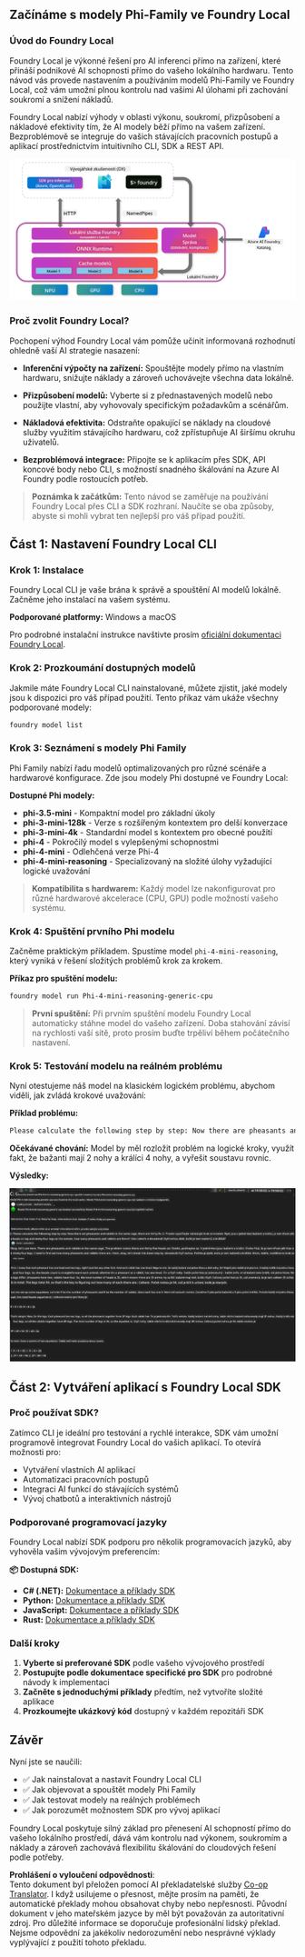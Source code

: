 <!--
CO_OP_TRANSLATOR_METADATA:
{
  "original_hash": "52973a5680a65a810aa80b7036afd31f",
  "translation_date": "2025-07-16T19:50:21+00:00",
  "source_file": "md/01.Introduction/02/07.FoundryLocal.md",
  "language_code": "cs"
}
-->
## Začínáme s modely Phi-Family ve Foundry Local

### Úvod do Foundry Local

Foundry Local je výkonné řešení pro AI inferenci přímo na zařízení, které přináší podnikové AI schopnosti přímo do vašeho lokálního hardwaru. Tento návod vás provede nastavením a používáním modelů Phi-Family ve Foundry Local, což vám umožní plnou kontrolu nad vašimi AI úlohami při zachování soukromí a snížení nákladů.

Foundry Local nabízí výhody v oblasti výkonu, soukromí, přizpůsobení a nákladové efektivity tím, že AI modely běží přímo na vašem zařízení. Bezproblémově se integruje do vašich stávajících pracovních postupů a aplikací prostřednictvím intuitivního CLI, SDK a REST API.


![arch](../../../../../translated_images/foundry-local-arch.8823e321dd8258d7d68815ddb0153503587142ff32e6997041c7cf0c9df24b49.cs.png)

### Proč zvolit Foundry Local?

Pochopení výhod Foundry Local vám pomůže učinit informovaná rozhodnutí ohledně vaší AI strategie nasazení:

- **Inferenční výpočty na zařízení:** Spouštějte modely přímo na vlastním hardwaru, snižujte náklady a zároveň uchovávejte všechna data lokálně.

- **Přizpůsobení modelů:** Vyberte si z přednastavených modelů nebo použijte vlastní, aby vyhovovaly specifickým požadavkům a scénářům.

- **Nákladová efektivita:** Odstraňte opakující se náklady na cloudové služby využitím stávajícího hardwaru, což zpřístupňuje AI širšímu okruhu uživatelů.

- **Bezproblémová integrace:** Připojte se k aplikacím přes SDK, API koncové body nebo CLI, s možností snadného škálování na Azure AI Foundry podle rostoucích potřeb.

> **Poznámka k začátkům:** Tento návod se zaměřuje na používání Foundry Local přes CLI a SDK rozhraní. Naučíte se oba způsoby, abyste si mohli vybrat ten nejlepší pro váš případ použití.

## Část 1: Nastavení Foundry Local CLI

### Krok 1: Instalace

Foundry Local CLI je vaše brána k správě a spouštění AI modelů lokálně. Začněme jeho instalací na vašem systému.

**Podporované platformy:** Windows a macOS

Pro podrobné instalační instrukce navštivte prosím [oficiální dokumentaci Foundry Local](https://github.com/microsoft/Foundry-Local/blob/main/README.md).

### Krok 2: Prozkoumání dostupných modelů

Jakmile máte Foundry Local CLI nainstalované, můžete zjistit, jaké modely jsou k dispozici pro váš případ použití. Tento příkaz vám ukáže všechny podporované modely:


```bash
foundry model list
```

### Krok 3: Seznámení s modely Phi Family

Phi Family nabízí řadu modelů optimalizovaných pro různé scénáře a hardwarové konfigurace. Zde jsou modely Phi dostupné ve Foundry Local:

**Dostupné Phi modely:** 

- **phi-3.5-mini** - Kompaktní model pro základní úkoly
- **phi-3-mini-128k** - Verze s rozšířeným kontextem pro delší konverzace
- **phi-3-mini-4k** - Standardní model s kontextem pro obecné použití
- **phi-4** - Pokročilý model s vylepšenými schopnostmi
- **phi-4-mini** - Odlehčená verze Phi-4
- **phi-4-mini-reasoning** - Specializovaný na složité úlohy vyžadující logické uvažování

> **Kompatibilita s hardwarem:** Každý model lze nakonfigurovat pro různé hardwarové akcelerace (CPU, GPU) podle možností vašeho systému.

### Krok 4: Spuštění prvního Phi modelu

Začněme praktickým příkladem. Spustíme model `phi-4-mini-reasoning`, který vyniká v řešení složitých problémů krok za krokem.


**Příkaz pro spuštění modelu:**

```bash
foundry model run Phi-4-mini-reasoning-generic-cpu
```

> **První spuštění:** Při prvním spuštění modelu Foundry Local automaticky stáhne model do vašeho zařízení. Doba stahování závisí na rychlosti vaší sítě, proto prosím buďte trpěliví během počátečního nastavení.

### Krok 5: Testování modelu na reálném problému

Nyní otestujeme náš model na klasickém logickém problému, abychom viděli, jak zvládá krokové uvažování:

**Příklad problému:**

```txt
Please calculate the following step by step: Now there are pheasants and rabbits in the same cage, there are thirty-five heads on top and ninety-four legs on the bottom, how many pheasants and rabbits are there?
```

**Očekávané chování:** Model by měl rozložit problém na logické kroky, využít fakt, že bažanti mají 2 nohy a králíci 4 nohy, a vyřešit soustavu rovnic.

**Výsledky:**

![cli](../../../../../translated_images/cli.862ec6b55c2b5d916093866d4df99190150d4198fd33ab79e586f9d6f5403089.cs.png)

## Část 2: Vytváření aplikací s Foundry Local SDK

### Proč používat SDK?

Zatímco CLI je ideální pro testování a rychlé interakce, SDK vám umožní programově integrovat Foundry Local do vašich aplikací. To otevírá možnosti pro:

- Vytváření vlastních AI aplikací
- Automatizaci pracovních postupů
- Integraci AI funkcí do stávajících systémů
- Vývoj chatbotů a interaktivních nástrojů

### Podporované programovací jazyky

Foundry Local nabízí SDK podporu pro několik programovacích jazyků, aby vyhověla vašim vývojovým preferencím:

**📦 Dostupná SDK:**

- **C# (.NET):** [Dokumentace a příklady SDK](https://github.com/microsoft/Foundry-Local/tree/main/sdk/cs)
- **Python:** [Dokumentace a příklady SDK](https://github.com/microsoft/Foundry-Local/tree/main/sdk/python)
- **JavaScript:** [Dokumentace a příklady SDK](https://github.com/microsoft/Foundry-Local/tree/main/sdk/js)
- **Rust:** [Dokumentace a příklady SDK](https://github.com/microsoft/Foundry-Local/tree/main/sdk/rust)

### Další kroky

1. **Vyberte si preferované SDK** podle vašeho vývojového prostředí
2. **Postupujte podle dokumentace specifické pro SDK** pro podrobné návody k implementaci
3. **Začněte s jednoduchými příklady** předtím, než vytvoříte složité aplikace
4. **Prozkoumejte ukázkový kód** dostupný v každém repozitáři SDK

## Závěr

Nyní jste se naučili:
- ✅ Jak nainstalovat a nastavit Foundry Local CLI
- ✅ Jak objevovat a spouštět modely Phi Family
- ✅ Jak testovat modely na reálných problémech
- ✅ Jak porozumět možnostem SDK pro vývoj aplikací

Foundry Local poskytuje silný základ pro přenesení AI schopností přímo do vašeho lokálního prostředí, dává vám kontrolu nad výkonem, soukromím a náklady a zároveň zachovává flexibilitu škálování do cloudových řešení podle potřeby.

**Prohlášení o vyloučení odpovědnosti**:  
Tento dokument byl přeložen pomocí AI překladatelské služby [Co-op Translator](https://github.com/Azure/co-op-translator). I když usilujeme o přesnost, mějte prosím na paměti, že automatické překlady mohou obsahovat chyby nebo nepřesnosti. Původní dokument v jeho mateřském jazyce by měl být považován za autoritativní zdroj. Pro důležité informace se doporučuje profesionální lidský překlad. Nejsme odpovědní za jakékoliv nedorozumění nebo nesprávné výklady vyplývající z použití tohoto překladu.